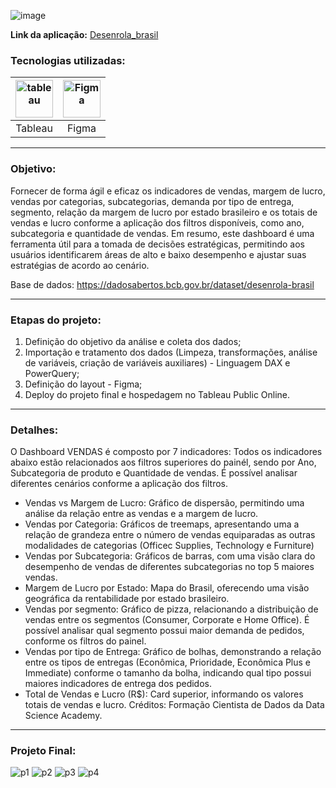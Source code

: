 ![image](https://github.com/AlbertoFAraujo/Tableau_Vendas/assets/105552990/79200eae-2ce6-4cdb-9772-d06fab016bfb)

**Link da aplicação:** [Desenrola_brasil](https://public.tableau.com/views/Dashboard_desenrola_brasil/Dashboard_desenrola_brasil?:language=pt-BR&:sid=&:display_count=n&:origin=viz_share_link)

### Tecnologias utilizadas: 
| [<img align="center" alt="tableau" height="60" width="60" src="https://github.com/AlbertoFAraujo/Tableau_Vendas/assets/105552990/6eb598df-9600-4295-a378-e23dd97b6c3c">](https://powerbi.microsoft.com/pt-br/desktop/) | [<img align="center" alt="Figma" height="60" width="60" src="https://github.com/AlbertoFAraujo/PBI_DashboardSAC/assets/105552990/41c4197b-df11-4c43-8b84-6af9f1edbddb">](https://www.streamlit.io/) |
|:---:|:---:|
| Tableau | Figma |
<hr>

### Objetivo: 

Fornecer de forma ágil e eficaz os indicadores de vendas, margem de lucro, vendas por categorias, subcategorias, demanda por tipo de entrega, segmento, relação da margem de lucro por estado brasileiro e os totais de vendas e lucro conforme a aplicação dos filtros disponíveis, como ano, subcategoria e quantidade de vendas.
Em resumo, este dashboard é uma ferramenta útil para a tomada de decisões estratégicas, permitindo aos usuários identificarem áreas de alto e baixo desempenho e ajustar suas estratégias de acordo ao cenário.

Base de dados: https://dadosabertos.bcb.gov.br/dataset/desenrola-brasil
<hr>

### Etapas do projeto:

1. Definição do objetivo da análise e coleta dos dados;
2. Importação e tratamento dos dados (Limpeza, transformações, análise de variáveis, criação de variáveis auxiliares) - Linguagem DAX e PowerQuery;
3. Definição do layout - Figma;
4. Deploy do projeto final e hospedagem no Tableau Public Online.
<hr>


### Detalhes:

O Dashboard VENDAS é composto por 7 indicadores:
Todos os indicadores abaixo estão relacionados aos filtros superiores do painél, sendo por Ano, Subcategoria de produto e Quantidade de vendas. É possível analisar diferentes cenários conforme a aplicação dos filtros.
- Vendas vs Margem de Lucro: Gráfico de dispersão, permitindo uma análise da relação entre as vendas e a margem de lucro.
- Vendas por Categoria: Gráficos de treemaps, apresentando uma a relação de grandeza entre o número de vendas equiparadas as outras modalidades de categorias (Officec Supplies, Technology e Furniture)
- Vendas por Subcategoria: Gráficos de barras, com uma visão clara do desempenho de vendas de diferentes subcategorias no top 5 maiores vendas.
- Margem de Lucro por Estado: Mapa do Brasil, oferecendo uma visão geográfica da rentabilidade por estado brasileiro.
- Vendas por segmento: Gráfico de pizza, relacionando a distribuição de vendas entre os segmentos (Consumer, Corporate e Home Office). É possível analisar qual segmento possui maior demanda de pedidos, conforme os filtros do painel.
- Vendas por tipo de Entrega: Gráfico de bolhas, demonstrando a relação entre os tipos de entregas (Econômica, Prioridade, Econômica Plus e Immediate) conforme o tamanho da bolha, indicando qual tipo possui maiores indicadores de entrega dos pedidos.
- Total de Vendas e Lucro (R$): Card superior, informando os valores totais de vendas e lucro.
Créditos: Formação Cientista de Dados da Data Science Academy.
<hr>

### Projeto Final:
![p1](https://github.com/AlbertoFAraujo/Tableau_Vendas/assets/105552990/057cc883-7613-41cf-9d35-d5e1133ebd9c)
![p2](https://github.com/AlbertoFAraujo/Tableau_Vendas/assets/105552990/aa1a9d94-4248-445f-a113-03648833ff93)
![p3](https://github.com/AlbertoFAraujo/Tableau_Vendas/assets/105552990/749d533d-7984-43c7-a131-d2bfc76ab32a)
![p4](https://github.com/AlbertoFAraujo/Tableau_Vendas/assets/105552990/7fa605b3-14c0-49cb-8acb-a01c0bcb05ea)




